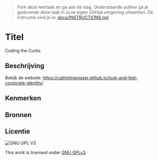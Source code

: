 > _Fork_ deze leertaak en ga aan de slag. 
Onderstaande outline ga je gedurende deze taak in jouw eigen GitHub omgeving uitwerken. 
De instructie vind je in: [docs/INSTRUCTIONS.md](docs/INSTRUCTIONS.md)

# Titel
Coding the Curbs 

## Beschrijving
<!-- In de Beschrijving staat hoe je project er uit ziet, hoe het werkt en wat je er mee kan. -->

<!-- Voeg een mooie poster visual toe 📸 -->

Bekijk de website: https://cathelijnevisser.github.io/look-and-feel-corporate-identity/ 

## Kenmerken
<!-- Bij Kenmerken staat welke technieken zijn gebruikt en hoe. Wat is de HTML structuur? Wat zijn de belangrijkste dingen in CSS? Wat is er met Javascript gedaan en hoe? Misschien heb je een framwork of library gebruikt? -->

## Bronnen

## Licentie

![GNU GPL V3](https://www.gnu.org/graphics/gplv3-127x51.png)

This work is licensed under [GNU GPLv3](./LICENSE).
